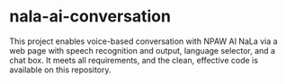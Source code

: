 # nala-ai-conversation
This project enables voice-based conversation with NPAW AI NaLa via a web page with speech recognition and output, language selector, and a chat box. It meets all requirements, and the clean, effective code is available on this repository.
